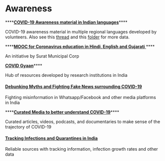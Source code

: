 # Awareness

\*\*\*\*[**COVID-19 Awareness material in Indian languages**](https://drive.google.com/drive/u/0/folders/17Z8sgRPnMzaSECZylL6FV8sPmocMYONY)\*\*\*\*

COVID-19 awareness material in multiple regional languages developed by volunteers. Also see this [thread](https://www.reddit.com/r/india/comments/fo0xj9/coronavirus_covid19_multilingual_resources_wiki/) and this [folder](https://drive.google.com/drive/folders/1pSbXAkJ0UuDIhL2qwi_Ern0cxRrP5z6c?fbclid=IwAR37lXHrodXxdxqoIxvBySmsz-XjTnpTtq91pjLOifPBlqOywX61Zo7LKM4) for more data.

\*\*\*\*[**MOOC for Coronavirus education in Hindi, English and Gujarati** ](https://www.learn.reach2root.com/courses/r2reng)\*\*\*\*

An initiative by Surat Municipal Corp

[**COVID Gyaan**](https://covid-gyan.in/home)\*\*\*\*

Hub of resources developed by research institutions in India

#### [Debunking Myths and Fighting Fake News surrounding COVID-19](https://docs.google.com/document/d/1LkauFER9JQrTBoI2EwxSHBk5ioh6v9bKCmNGF_OfR0k/edit)

Fighting misinformation in Whatsapp/Facebook and other media platforms in India

\*\*\*\*[**Curated Media to better understand COVID-19**](https://docs.google.com/document/d/16PORk_ADN6Xs8TFcV3KGg8NEptNHYnFLA8OyOuwL9ik/edit?usp=sharing)\*\*\*\*

Curated articles, videos, podcasts, and documentaries to make sense of the trajectory of COVID-19

#### [Tracking Infections and Quarantines in India](https://docs.google.com/spreadsheets/d/1bY0qMWlMI5CUqOSSwhH--hlB8xYwr_6ZGKXgpsI2Z1c/edit#gid=18626034)

Reliable sources with tracking information, infection growth rates and other data



